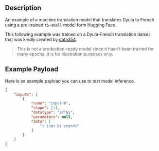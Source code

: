 ## Description

An example of a machine translation model that translates Dyula to French using a pre-trained `t5-small` model form Hugging Face.

This following example was trained on a Dyula-French translation datset that was kindly created by [data354](https://data354.com/en/).

> This is not a production-ready model since it hasn't been trained for many epochs. It is for illustration purposes only.

## Example Payload

Here is an example payload you can use to test model inference.

```json
{
    "inputs": [
        {
            "name": "input-0",
            "shape": [1],
            "datatype": "BYTES",
            "parameters": null,
            "data": [
                "i tɔgɔ bi cogodɔ"
            ]
        }
    ]
}
```
